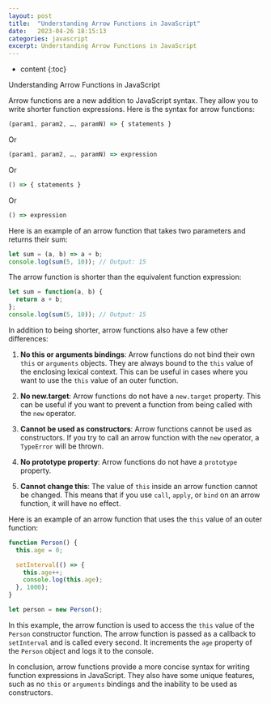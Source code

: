 ```yaml
---
layout: post
title:  "Understanding Arrow Functions in JavaScript"
date:   2023-04-26 18:15:13
categories: javascript
excerpt: Understanding Arrow Functions in JavaScript
---
```


* content
{:toc}

Understanding Arrow Functions in JavaScript

Arrow functions are a new addition to JavaScript syntax. They allow you to write shorter function expressions. Here is the syntax for arrow functions:

```js
(param1, param2, …, paramN) => { statements }
```

Or

```js
(param1, param2, …, paramN) => expression
```

Or

```js
() => { statements }
```

Or

```js
() => expression
```

Here is an example of an arrow function that takes two parameters and returns their sum:

```js
let sum = (a, b) => a + b;
console.log(sum(5, 10)); // Output: 15
```

The arrow function is shorter than the equivalent function expression:

```js
let sum = function(a, b) {
  return a + b;
};
console.log(sum(5, 10)); // Output: 15
```

In addition to being shorter, arrow functions also have a few other differences:

1. **No this or arguments bindings**: Arrow functions do not bind their own `this` or `arguments` objects. They are always bound to the `this` value of the enclosing lexical context. This can be useful in cases where you want to use the `this` value of an outer function.

2. **No new.target**: Arrow functions do not have a `new.target` property. This can be useful if you want to prevent a function from being called with the `new` operator.

3. **Cannot be used as constructors**: Arrow functions cannot be used as constructors. If you try to call an arrow function with the `new` operator, a `TypeError` will be thrown.

4. **No prototype property**: Arrow functions do not have a `prototype` property.

5. **Cannot change this**: The value of `this` inside an arrow function cannot be changed. This means that if you use `call`, `apply`, or `bind` on an arrow function, it will have no effect.

Here is an example of an arrow function that uses the `this` value of an outer function:

```js
function Person() {
  this.age = 0;

  setInterval(() => {
    this.age++;
    console.log(this.age);
  }, 1000);
}

let person = new Person();
```

In this example, the arrow function is used to access the `this` value of the `Person` constructor function. The arrow function is passed as a callback to `setInterval` and is called every second. It increments the `age` property of the `Person` object and logs it to the console.

In conclusion, arrow functions provide a more concise syntax for writing function expressions in JavaScript. They also have some unique features, such as no `this` or `arguments` bindings and the inability to be used as constructors.